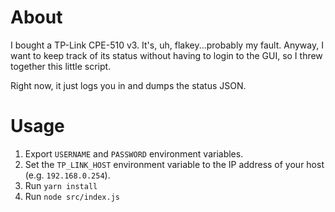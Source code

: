 # About

I bought a TP-Link CPE-510 v3. It's, uh, flakey...probably my fault.
Anyway, I want to keep track of its status without having to login
to the GUI, so I threw together this little script.

Right now, it just logs you in and dumps the status JSON.

# Usage

1. Export `USERNAME` and `PASSWORD` environment variables.
2. Set the `TP_LINK_HOST` environment variable to the IP address of your host (e.g. `192.168.0.254`).
3. Run `yarn install`
4. Run `node src/index.js`
